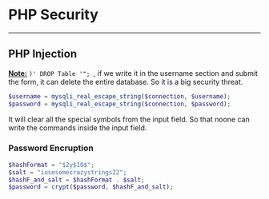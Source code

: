 # PHP Security

___

## PHP Injection

<u>__Note:__</u> ```)' DROP Table '"; ```, if we write it in the username section and submit the form, it can delete the entire database. So it is a big security threat.

```php
$username = mysqli_real_escape_string($connection, $username);
$password = mysqli_real_escape_string($connection, $password);
```

It will clear all the special symbols from the input field. So that noone can write the commands inside the input field.

### Password Encruption

```php
$hashFormat = "$2y$10$";
$salt = "iusesomecrazystrings22";
$hashF_and_salt = $hashFormat . $salt;
$password = crypt($password, $hashF_and_salt);
```